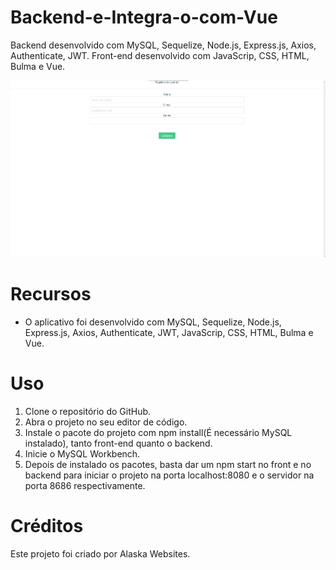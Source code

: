 # Backend-e-Integra-o-com-Vue

Backend desenvolvido com MySQL, Sequelize, Node.js, Express.js, Axios, Authenticate, JWT.
Front-end desenvolvido com JavaScrip, CSS, HTML, Bulma e Vue.

<img src="./users/src/assets/design.png" alt="Backend-e-Integra-o-com-Vue">

# Recursos

* O aplicativo foi desenvolvido com MySQL, Sequelize, Node.js, Express.js, Axios, Authenticate, JWT, JavaScrip, CSS, HTML, Bulma e Vue.

# Uso

1. Clone o repositório do GitHub.
2. Abra o projeto no seu editor de código.
3. Instale o pacote do projeto com npm install(É necessário MySQL instalado), tanto front-end quanto o backend.
4. Inicie o MySQL Workbench.
5. Depois de instalado os pacotes, basta dar um npm start no front e no backend para iniciar o projeto na porta localhost:8080 e o servidor na porta 8686 respectivamente.

# Créditos

Este projeto foi criado por Alaska Websites.